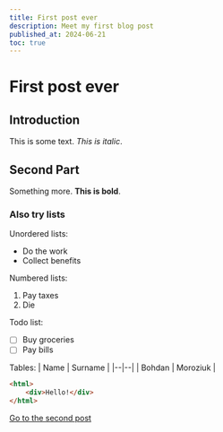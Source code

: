 ```yaml
---
title: First post ever
description: Meet my first blog post
published_at: 2024-06-21
toc: true
---
```


# First post ever

## Introduction 
This is some text. *This is italic*.

## Second Part
Something more. **This is bold**.

### Also try lists
Unordered lists:
 - Do the work
 - Collect benefits

Numbered lists:

 1. Pay taxes
 2. Die
 
Todo list:
 - [ ] Buy groceries
 - [ ] Pay bills

Tables:
| Name | Surname |
|--|--|
| Bohdan | Moroziuk |

```html
<html>
	<div>Hello!</div>
</html>
```

[Go to the second post](/blog/2024/vue-3-introduction)